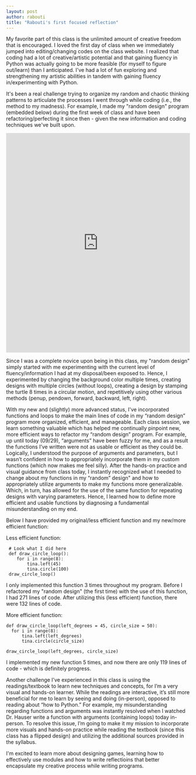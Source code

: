 ```yaml
---
layout: post
author: rabouti
title: "Rabouti's first focused reflection"
---
```



My favorite part of this class is the unlimited amount of creative freedom that is encouraged. I loved the first day of class when we immediately jumped into editing/changing codes on the class website. I realized that coding had a lot of creative/artistic potential and that gaining fluency in Python was actually going to be more feasible (for myself to figure out/learn) than I anticipated. I've had a lot of fun exploring and strengthening my artistic abilities in tandem with gaining fluency in/experimenting with Python. 

It's been a real challenge trying to organize my random and chaotic thinking patterns to articulate the processes I went through while coding (i.e., the method to my madness). For example, I made my "random design" program (embedded below) during the first week of class and have been refactoring/perfecting it since then - given the new information and coding techniques we've built upon. 


 <iframe src="https://trinket.io/embed/python/ac50ff4b89?outputOnly=true&runOption=run" width="100%" height="600" frameborder="0" marginwidth="0" marginheight="0" allowfullscreen></iframe>
 
 



Since I was a complete novice upon being in this class, my "random design" simply started with me experimenting with the current level of fluency/information I had at my disposal/been exposed to. Hence, I experimented by changing the background color multiple times, creating designs with multiple circles (without loops), creating a design by stamping the turtle 8 times in a circular motion, and repetitively using other various methods (penup, pendown, forward, backward, left, right).  

With my new and (slightly) more advanced status, I've incorporated functions and loops to make the main lines of code in my “random design” program more organized, efficient, and manageable. Each class session, we learn something valuable which has helped me continually pinpoint new, more efficient ways to refactor my “random design” program. For example, up until today (09/29), “arguments” have been fuzzy for me, and as a result the functions I’ve written were not as usable or efficient as they could be. Logically, I understood the purpose of arguments and parameters, but I wasn’t confident in how to appropriately incorporate them in my custom functions (which now makes me feel silly).  After the hands-on practice and visual guidance from class today, I instantly recognized what I needed to change about my functions in my “random” design" and how to appropriately utilize arguments to make my functions more generalizable. Which, in turn, has allowed for the use of the same function for repeating designs with varying parameters. Hence, I learned how to define more efficient and usable functions by diagnosing a fundamental misunderstanding on my end.  

Below I have provided my original/less efficient function and my new/more efficient function: 

 

Less efficient function: 

```
 # Look what I did here
 def draw_circle_loop():
    for i in range(8):
        tina.left(45)
        tina.circle(100)
 draw_circle_loop()
 ```
 
I only implemented this function 3 times throughout my program. Before I refactored my "random design" (the first time) with the use of this function, I had 271 lines of code. After utilizing this (less efficient) function, there were 132 lines of code.


More efficient function: 

```
def draw_circle_loop(left_degrees = 45, circle_size = 50):
  for i in range(8):
      tina.left(left_degrees)
      tina.circle(circle_size)
      
draw_circle_loop(left_degrees, circle_size)
```

I implemented my new function 5 times, and now there are only 119 lines of code - which is definitely progress. 


Another challenge I’ve experienced in this class is using the readings/textbook to learn new techniques and concepts, for I’m a very visual and hands-on learner. While the readings are interactive, it’s still more beneficial for me to learn by seeing and doing (in-person), opposed to reading about “how to Python.” For example, my misunderstanding regarding functions and arguments was instantly resolved when I watched Dr. Hauser write a function with arguments (containing loops) today in-person. To resolve this issue, I’m going to make it my mission to incorporate more visuals and hands-on practice while reading the textbook (since this class has a flipped design) and utilizing the additional sources provided in the syllabus.


I'm excited to learn more about designing games, learning how to effectively use modules and how to write reflectioins that better encapsulate my creative process while writing programs. 




